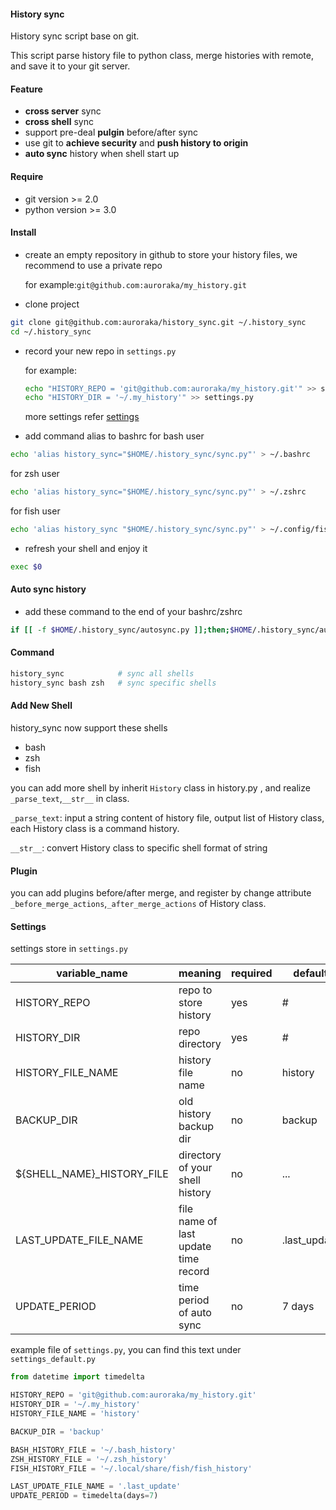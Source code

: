 #### History sync
History sync script base on git.

This script parse history file to python class, merge histories with remote, and save it to your git server.

#### Feature
- **cross server** sync
- **cross shell** sync
- support pre-deal **pulgin** before/after sync
- use git to **achieve security** and **push history to origin**
- **auto sync** history when shell start up

#### Require
- git version >= 2.0
- python version >= 3.0

#### Install
- create an empty repository in github to store your history files, we recommend to use a private repo

    for example:`git@github.com:auroraka/my_history.git`
- clone project
```bash
git clone git@github.com:auroraka/history_sync.git ~/.history_sync
cd ~/.history_sync
```
- record your new repo in `settings.py`
    
    for example:
    ```bash
    echo "HISTORY_REPO = 'git@github.com:auroraka/my_history.git'" >> settings.py
    echo "HISTORY_DIR = '~/.my_history'" >> settings.py
    ```
    
    more settings refer [settings](#settings)

- add command alias to bashrc
for bash user
```bash
echo 'alias history_sync="$HOME/.history_sync/sync.py"' > ~/.bashrc
```
for zsh user
```bash
echo 'alias history_sync="$HOME/.history_sync/sync.py"' > ~/.zshrc
```
for fish user
```bash
echo 'alias history_sync "$HOME/.history_sync/sync.py"' > ~/.config/fish/config.fish
```
- refresh your shell and enjoy it
```bash
exec $0
```

#### Auto sync history
- add these command to the end of your bashrc/zshrc
```bash
if [[ -f $HOME/.history_sync/autosync.py ]];then;$HOME/.history_sync/autosync.py;fi
```

#### Command
```bash
history_sync            # sync all shells
history_sync bash zsh   # sync specific shells
```

#### Add New Shell
history_sync now support these shells
- bash
- zsh
- fish

you can add more shell by inherit `History` class in history.py , and realize `_parse_text`,`__str__` in class.

`_parse_text`: input a string content of history file, output list of History class, each History class is a command history.

`__str__`: convert History class to specific shell format of string

#### Plugin
you can add plugins before/after merge, and register by change attribute `_before_merge_actions`,`_after_merge_actions` of History class.


#### Settings
<a name="setting"></a>
settings store in `settings.py`

| variable_name              | meaning                              | required | default      |
|----------------------------|--------------------------------------|----------|--------------|
| HISTORY_REPO               | repo to store history                | yes      | #            |
| HISTORY_DIR                | repo directory                       | yes      | #            |
| HISTORY_FILE_NAME          | history file name                    | no       | history      |
| BACKUP_DIR                 | old history backup dir               | no       | backup       |
| ${SHELL_NAME}_HISTORY_FILE | directory of your shell history      | no       | ...          |
| LAST_UPDATE_FILE_NAME      | file name of last update time record | no       | .last_update |
| UPDATE_PERIOD              | time period of auto sync             | no       | 7 days       |

example file of `settings.py`, you can find this text under `settings_default.py`
```python
from datetime import timedelta

HISTORY_REPO = 'git@github.com:auroraka/my_history.git'
HISTORY_DIR = '~/.my_history'
HISTORY_FILE_NAME = 'history'

BACKUP_DIR = 'backup'

BASH_HISTORY_FILE = '~/.bash_history'
ZSH_HISTORY_FILE = '~/.zsh_history'
FISH_HISTORY_FILE = '~/.local/share/fish/fish_history'

LAST_UPDATE_FILE_NAME = '.last_update'
UPDATE_PERIOD = timedelta(days=7)
```
